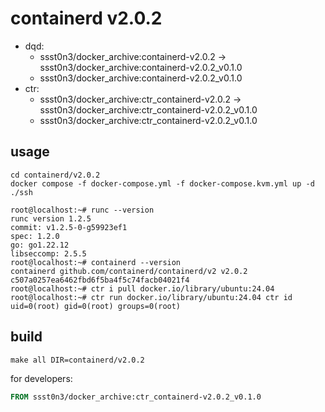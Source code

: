 # containerd v2.0.2

* dqd: 
    * ssst0n3/docker_archive:containerd-v2.0.2 -> ssst0n3/docker_archive:containerd-v2.0.2_v0.1.0
    * ssst0n3/docker_archive:containerd-v2.0.2_v0.1.0
* ctr:
    * ssst0n3/docker_archive:ctr_containerd-v2.0.2 -> ssst0n3/docker_archive:ctr_containerd-v2.0.2_v0.1.0
    * ssst0n3/docker_archive:ctr_containerd-v2.0.2_v0.1.0

## usage

```shell
cd containerd/v2.0.2
docker compose -f docker-compose.yml -f docker-compose.kvm.yml up -d
./ssh
```

```shell
root@localhost:~# runc --version
runc version 1.2.5
commit: v1.2.5-0-g59923ef1
spec: 1.2.0
go: go1.22.12
libseccomp: 2.5.5
root@localhost:~# containerd --version
containerd github.com/containerd/containerd/v2 v2.0.2 c507a0257ea6462fbd6f5ba4f5c74facb04021f4
root@localhost:~# ctr i pull docker.io/library/ubuntu:24.04
root@localhost:~# ctr run docker.io/library/ubuntu:24.04 ctr id
uid=0(root) gid=0(root) groups=0(root)
```

## build

```shell
make all DIR=containerd/v2.0.2
```

for developers:

```dockerfile
FROM ssst0n3/docker_archive:ctr_containerd-v2.0.2_v0.1.0
```
